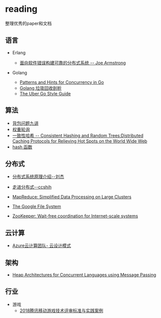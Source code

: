 # reading
整理优秀的paper和文档 

## 语言
-	Erlang
	-	[面向软件错误构建可靠的分布式系统 -- Joe Armstrong](http://pubftp0.availo.se/pub/FreeBSD/distfiles/erlang-doc/r13b01/armstrong_thesis_2003.pdf)

- Golang
	-	[Patterns and Hints for Concurrency in Go](http://nil.csail.mit.edu/6.824/2018/notes/gopattern.pdf)
	-	[Golang 垃圾回收剖析](http://legendtkl.com/2017/04/28/golang-gc/)
	-  [The Uber Go Style Guide](https://github.com/uber-go/guide)

## 算法

-	[背包问题九讲](https://github.com/tianyicui/pack)
-  [权重轮询](https://tenfy.cn/2018/11/12/smooth-weighted-round-robin/)
- [一致性哈希 -- Consistent Hashing and Random Trees:Distributed Caching Protocols for Relieving Hot Spots on the World Wide Web](http://www.akamai.com/dl/technical_publications/ConsistenHashingandRandomTreesDistributedCachingprotocolsforrelievingHotSpotsontheworldwideweb.pdf)
- [hash 函数](http://www.partow.net/programming/hashfunctions/index.html#AvailableHashFunctions)

## 分布式
-	[分布式系统原理介绍--刘杰](./分布式/分布式系统原理介绍.pdf)

-	[走进分布式--ccshih](./分布式/走进分布式.pdf)
- 	[MapReduce: Simplified Data Processing on Large Clusters](http://nil.csail.mit.edu/6.824/2016/papers/mapreduce.pdf)
-  	[The Google File System](http://nil.csail.mit.edu/6.824/2016/papers/gfs.pdf)
-    [ZooKeeper: Wait-free coordination for Internet-scale systems](http://nil.csail.mit.edu/6.824/2016/papers/zookeeper.pdf)

## 云计算
-	[Azure云计算团队- 云设计模式](https://github.com/iambowen/cloud-design-patterns)

## 架构
-	[Heap Architectures for Concurrent Languages using Message Passing](http://www.fantasi.se/publications/ISMM02.pdf)

## 行业
-	游戏
	-	[2018腾讯移动游戏技术评审标准与实践案例](./行业/游戏/2018腾讯移动游戏技术评审标准与实践案例.pdf)
